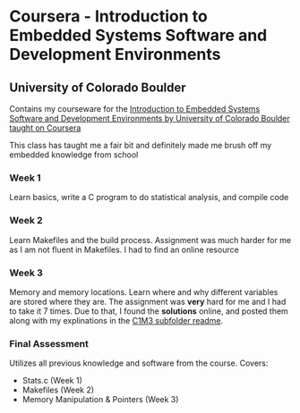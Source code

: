 # Coursera - Introduction to Embedded Systems Software and Development Environments
## University of Colorado Boulder

Contains my courseware for the [Introduction to Embedded Systems Software and Development Environments by University of Colorado Boulder taught on Coursera](https://www.coursera.org/learn/introduction-embedded-systems/home/welcome)

This class has taught me a fair bit and definitely made me brush off my embedded knowledge from school


### Week 1
Learn basics, write a C program to do statistical analysis, and compile code

### Week 2
Learn Makefiles and the build process.  Assignment was much harder for me as I am not fluent in Makefiles.  I had to find an online resource

### Week 3
Memory and memory locations.  Learn where and why different variables are stored where they are.  The assignment was **very** hard for me and I had to take it 7 times.  Due to that, I found the **solutions** online, and posted them along with my explinations in the [C1M3 subfolder readme](https://github.com/jtilles/coursera-introduction-embedded-systems-software-and-development-environments/blob/master/C1M3/readme.md).

### Final Assessment
Utilizes all previous knowledge and software from the course.  Covers:
* Stats.c (Week 1)
* Makefiles (Week 2)
* Memory Manipulation & Pointers (Week 3)
